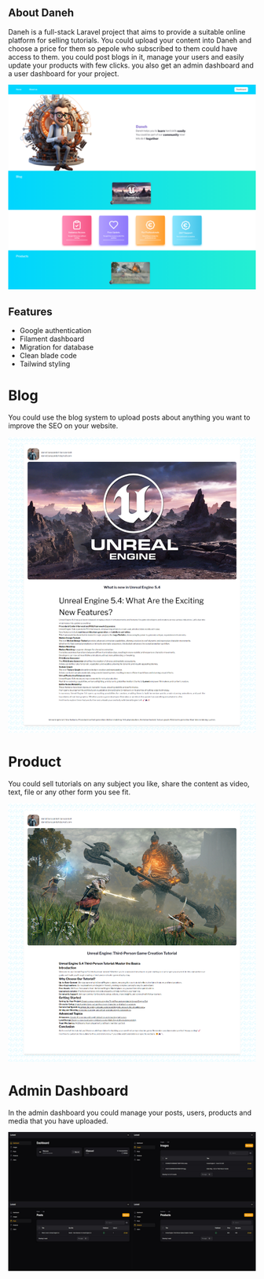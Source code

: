 
## About Daneh

Daneh is a full-stack Laravel project that aims to provide a suitable online platform for selling tutorials. You could upload your content into Daneh and choose a price for them so pepole who subscribed to them could have access to them. you could post blogs in it, manage your users and easily update your products with few clicks. you also get an admin dashboard and a user dashboard for your project.

![image description](readme/home.png)

## Features

- Google authentication
- Filament dashboard
- Migration for database
- Clean blade code
- Tailwind styling


# Blog
You could use the blog system to upload posts about anything you want to improve the SEO on your website. 

![image description](readme/post.png)

# Product
You could sell tutorials on any subject you like, share the content as video, text, file or any other form you see fit.

![image description](readme/product.png)

# Admin Dashboard
In the admin dashboard you could manage your posts, users, products and media that you have uploaded. 

![image description](readme/dashboard.jpg)
